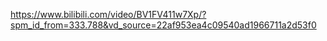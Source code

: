 https://www.bilibili.com/video/BV1FV411w7Xp/?spm_id_from=333.788&vd_source=22af953ea4c09540ad1966711a2d53f0
